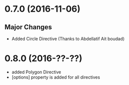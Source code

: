 # 0.7.0 (2016-11-06)
 
## Major Changes
  * Added Circle Directive (Thanks to Abdellatif Ait boudad)
 
# 0.8.0 (2016-??-??)
  
  * added Polygon Directive
  * [options] property is added for all directives

